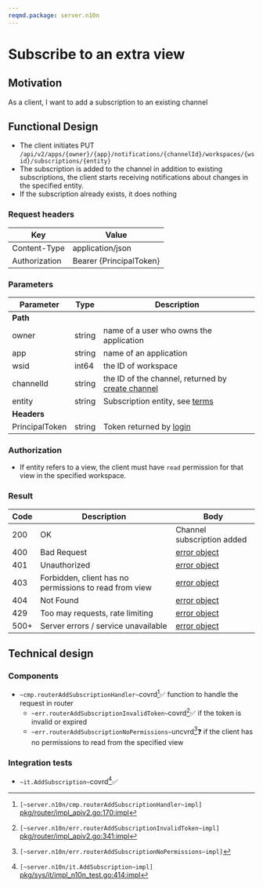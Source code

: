 ```yaml
---
reqmd.package: server.n10n
---
```


# Subscribe to an extra view

## Motivation

As a client, I want to add a subscription to an existing channel

## Functional Design

- The client initiates PUT `/api/v2/apps/{owner}/{app}/notifications/{channelId}/workspaces/{wsid}/subscriptions/{entity}`
- The subscription is added to the channel in addition to existing subscriptions, the client starts receiving notifications about changes in the specified entity.
- If the subscription already exists, it does nothing

### Request headers

| Key | Value |
| --- | --- |
| Content-Type | application/json |
| Authorization | Bearer {PrincipalToken} |

### Parameters

| Parameter | Type | Description |
| --- | --- | --- |
| **Path** | | |
| owner | string | name of a user who owns the application |
| app | string | name of an application |
| wsid | int64 | the ID of workspace |
| channelId | string | the ID of the channel, returned by [create channel](./create-channel.md) |
| entity | string | Subscription entity, see [terms](./create-channel.md#terms) |
| **Headers** | | |
| PrincipalToken | string | Token returned by [login](../apiv2/login.md) |

### Authorization

- If entity refers to a view, the client must have `read` permission for that view in the specified workspace.

### Result

| Code | Description | Body |
| --- | --- | --- |
| 200 | OK | Channel subscription added |
| 400 | Bad Request | [error object](errors.md) |
| 401 | Unauthorized | [error object](errors.md) |
| 403 | Forbidden, client has no permissions to read from view | [error object](errors.md) |
| 404 | Not Found | [error object](errors.md) |
| 429 | Too may requests, rate limiting | [error object](cerrors.md) |
| 500+ | Server errors / service unavailable | [error object](errors.md) |

## Technical design

### Components

- `~cmp.routerAddSubscriptionHandler~`covrd[^1]✅ function to handle the request in router
  - `~err.routerAddSubscriptionInvalidToken~`covrd[^3]✅ if the token is invalid or expired
  - `~err.routerAddSubscriptionNoPermissions~`uncvrd[^4]❓ if the client has no permissions to read from the specified view

### Integration tests

- `~it.AddSubscription~`covrd[^2]✅

[^1]: `[~server.n10n/cmp.routerAddSubscriptionHandler~impl]` [pkg/router/impl_apiv2.go:170:impl](https://github.com/voedger/voedger/blob/main/pkg/router/impl_apiv2.go#L170)
[^2]: `[~server.n10n/it.AddSubscription~impl]` [pkg/sys/it/impl_n10n_test.go:414:impl](https://github.com/voedger/voedger/blob/main/pkg/sys/it/impl_n10n_test.go#L414)
[^3]: `[~server.n10n/err.routerAddSubscriptionInvalidToken~impl]` [pkg/router/impl_apiv2.go:341:impl](https://github.com/voedger/voedger/blob/main/pkg/router/impl_apiv2.go#L341)
[^4]: `[~server.n10n/err.routerAddSubscriptionNoPermissions~impl]`

